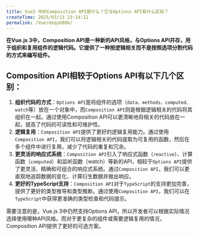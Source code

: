 ```yaml
---
title: Vue3 中的Composition API是什么？它与Options API有什么区别？
createTime: 2025/03/13 23:14:12
permalink: /Vue/deqsb90k/
---
```


**在Vue.js 3中，Composition API是一种新的API风格，与Options API并存，用于组织和复用组件的逻辑代码。它提供了一种按逻辑相关而不是按照选项分割代码的方式来编写组件。**

## Composition API相较于Options API有以下几个区别：

1. **组织代码的方式**：`Options API`是将组件的选项（`data、methods、computed、watch`等）放在一个对象中，而`Composition API`则是根据逻辑相关的代码将其组织在一起。通过使用Composition API可以更清晰地将相关的代码放在一起，提高了代码的可读性和可维护性。
2. **逻辑复用**：`Composition API`提供了更好的逻辑复用能力。通过使用`Composition API`，我们可以将逻辑相关的代码提取为可复用的函数，然后在多个组件中进行复用，减少了代码的重复和冗余。
3. **更灵活的响应式系统**：`Composition API`引入了响应式函数（`reactive`）、计算函数（`computed`）和监听函数（watch）等新的API，相较于`Options API`提供了更灵活、精确和可组合的响应式系统。通过`Composition API`，我们可以更直观地追踪数据的变化、计算衍生数据并做出响应。
4. **更好的TypeScript支持**：`Composition API`对于`TypeScript`的支持更加完善，提供了更好的类型推导和类型推断。通过使用`Composition API`，我们可以在`TypeScript`中获得更准确的类型检查和代码提示。

需要注意的是，Vue.js 3中仍然支持Options API，所以开发者可以根据实际情况选择使用哪种API风格。而对于更复杂的组件或需要逻辑复用的情况，Composition API提供了更好的可选方案。
